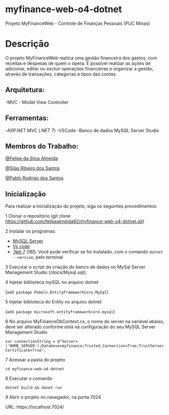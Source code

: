 # myfinance-web-o4-dotnet
Projeto MyFinanceWeb - Controle de Finanças Pessoais (PUC Minas)

# Descrição

O projeto MyFinanceWeb replica uma gestão financeira dos gastos, com receitas e despesas de quem o opera. É possível realizar as ações de adicionar, editar ou excluir operações financeiras e organizar a gestão, através de transações, categorias e tipos das contas.

## Arquitetura:

-MVC - Model View Controller

## Ferramentas:

-ASP.NET MVC (.NET 7)
-VSCode
-Banco de dados MySQL Server Studio

## Membros do Trabalho:
[@Felipe da Silva Almeida](https://github.com/felipealmeida92)

[@Silas Ribeiro dos Santos](https://github.com/silassantos21)

[@Pablo Rodrigo dos Santos](https://github.com/pablorodrigosan)

## Inicialização
Para realizar a inicialização do projeto, siga os seguintes procedimentos:

1 Clonar o repositório (git clone https://github.com/felipealmeida92/myfinance-web-o4-dotnet.git)

2 Instalar os programas:

- [MySQL Server](https://www.mysql.com/downloads/)
- [Vs code](https://code.visualstudio.com/download)
- [.Net 7](https://dotnet.microsoft.com/pt-br/download)
OBS: Você pode verificar se foi instalado, com o comando ```dotnet --version```, pelo terminal

3 Executar o script de criação do banco de dados no MySql Server Management Studio (/docs/Mysql.sql);

4 Injetar biblioteca mySQL no arquivo dotnet

(```add package Pomelo.EntityFrameworkCore.MySql```)

5 Injetar biblioteca do Entity no arquivo dotnet

(```add package microsoft.entityframeworkcore.mysql```)

6 No arquivo MyFinanceDbContext.cs, o nome do server na variável abaixo, deve ser alterado conforme está na configuração do seu MySQL Server Management Studio

```var connectionString = @"Server=('NOME_SERVER');Database=myfinance;Trusted_Connection=True;TrustServerCertificate=True";```

7 Acessar a pasta do projeto
    
```cd myfinance-web-o4-dotnet```

8 Executar o comando

```dotnet build && donet run```

9 Abrir o projeto no navegador, na porta 7024

URL: https://localhost:7024/